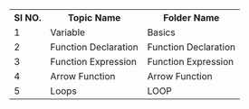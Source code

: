 <table>
  <tr>
    <th>SI NO.</th>
    <th>Topic Name</th>
    <th>Folder Name</th>
  </tr>
  <tr>
    <td>1</td>
    <td>Variable</td>
    <td>Basics</td>
  </tr>
  <tr>
    <td>2</td>
    <td>Function Declaration</td>
    <td>Function Declaration</td>
  </tr>
  <tr>
    <td>3</td>
    <td>Function Expression</td>
    <td>Function Expression</td>
  </tr>
  <tr>
    <td>4</td>
    <td>Arrow Function</td>
    <td>Arrow Function</td>
  </tr>
  <tr>
    <td>5</td>
    <td>Loops</td>
    <td>LOOP</td>
  </tr>
  </table>
